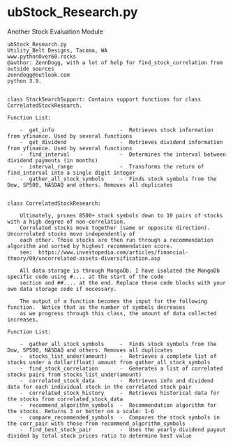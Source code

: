 # ubStock_Research.py
Another Stock Evaluation Module

    ubStock_Research.py
    Utility_Belt Designs, Tacoma, WA
    www.pythonOver60.rocks
    @author: ZennDogg, with a lot of help for find_stock_correlation from outside sources
    zenndogg@outlook.com
    python 3.9.
    
    
    class StockSearchSupport: Contains support functions for class CorrelatedStockResearch.
    
    Function List:
    
        -  get_info                     -  Retrieves stock information from yfinance. Used by several functions
        -  get_dividend                 -  Retrieves dividend information from yfinance. Used by several functions
        -  find_interval                -  Determines the interval between dividend payments (in months)
        -  interval_range               -  Transforms the return of find_interval into a single digit integer
        -  gather_all_stock_symbols     -  Finds stock symbols from the Dow, SP500, NASDAQ and others. Removes all duplicates

    
    class CorrelatedStockResearch:

        Ultimately, prunes 8500+ stock symbols down to 10 pairs of stocks with a high degree of non-correlation.
        Corrolated stocks move together (same or opposite direction). Uncorrolated stocks move independently of
        each other. Those stocks are then run through a recommendation algorithm and sorted by highest recommendation score.
        see:  https://www.investopedia.com/articles/financial-theory/09/uncorrelated-assets-diversification.asp

        All data storage is through MongoDb. I have isolated the MongoDb specific code using #.... at the start of the code
        section and ##.... at the end. Replace these code blocks with your own data storage code if necessary.

        The output of a function becomes the input for the following function.  Notice that as the number of symbols decreases 
        as we progress through this class, the amount of data collected increases.

    Function List:

        -  gather_all_stock_symbols     -  Finds stock symbols from the Dow, SP500, NASDAQ and others. Removes all duplicates
        -  stocks_list_under(amount)    -  Retrieves a complete list of stocks under a dollar(float) amount from gather_all_stock_symbols
        -  find_stock_correlation       -  Generates a list of correlated stocks pairs from stocks_list_under(amount)
        -  correlated_stock_data        -  Retrieves info and dividend data for each individual stock in the correlated stock pair
        -  correlated_stock_history     -  Retrieves historical data for the stocks from correlated_stock_data
        -  recommend_algorithm_symbols  -  Recommendation algorithm for the stocks. Returns 3 or better on a scale: 1-6
        -  compare_recommended_symbols  -  Compares the stock symbols in the corr_pair with those from recommend_algorithm_symbols
        -  find_best_stock_pair         -  Uses the yearly dividend payout divided by total stock prices ratio to determine best value
       
